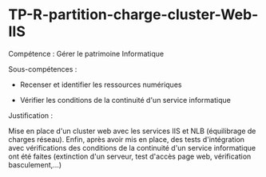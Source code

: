 # TP-R-partition-charge-cluster-Web-IIS

Compétence : Gérer le patrimoine Informatique

Sous-compétences :

- Recenser et identifier les ressources numériques

- Vérifier les conditions de la continuité d'un service informatique

Justification :

Mise en place d'un cluster web avec les services IIS et NLB (équilibrage de charges réseau).
Enfin, après avoir mis en place, des tests d'intégration avec vérifications des conditions de la continuité d'un service informatique ont été faites (extinction d'un serveur, test d'accès page web, vérification basculement,...) 
